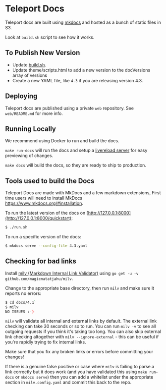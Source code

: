 # Teleport Docs

Teleport docs are built using [mkdocs](http://www.mkdocs.org/) and hosted
as a bunch of static files in S3.

Look at `build.sh` script to see how it works.

## To Publish New Version

* Update [build.sh](build.sh).
* Update theme/scripts.html to add a new version to the docVersions array of versions
* Create a new YAML file, like `4.3` if you are releasing version 4.3.

## Deploying

Teleport docs are published using a private `web` repository.
See `web/README.md` for more info.

## Running Locally

We recommend using Docker to run and build the docs.

`make run-docs` will run the docs and setup a [livereload server](https://chrome.google.com/webstore/detail/livereload/jnihajbhpnppcggbcgedagnkighmdlei?hl=en) for easy previewing of changes.

`make docs` will build the docs, so they are ready to ship to production.


## Tools used to build the Docs

Teleport Docs are made with MkDocs and a few markdown extensions, First time users will need to install MkDocs https://www.mkdocs.org/#installation.

To run the latest version of the docs on [http://127.0.0.1:8000](http://127.0.0.1:8000/quickstart):

```bash
$ ./run.sh
```

To run a specific version of the docs:

```bash
$ mkdocs serve --config-file 4.3.yaml
```

## Checking for bad links

Install [milv (Markdown Internal Link Validator)](https://github.com/magicmatatjahu/milv) using `go get -u -v github.com/magicmatatjahu/milv`.

Change to the appropriate base directory, then run `milv` and make sure it reports no errors:

```bash
$ cd docs/4.1`
$ milv
NO ISSUES :-)
```

`milv` will validate all internal and external links by default. The external link checking can take 30 seconds or so to run. You can run `milv -v` to see all outgoing requests if you think it's taking too long. You can also skip external link checking altogether with `milv --ignore-external` - this can be useful if you're rapidly trying to fix internal links.

Make sure that you fix any broken links or errors before committing your changes!

If there is a genuine false positive or case where `milv` is failing to parse a link correctly but it does work (and you have validated this using `make run-docs` or `mkdocs serve`) then you can add a whitelist under the appropriate section in `milv.config.yaml` and commit this back to the repo.
